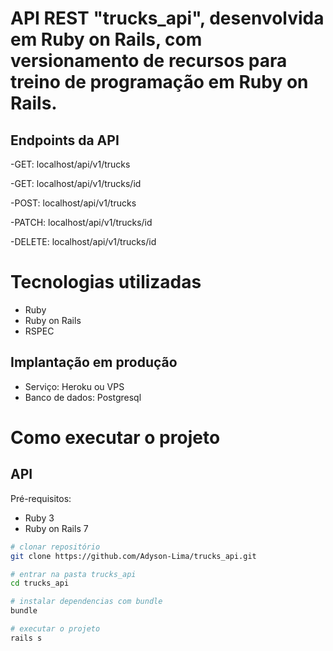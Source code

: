 # API REST "trucks_api", desenvolvida em Ruby on Rails, com versionamento de recursos para treino de programação em Ruby on Rails.

## Endpoints da API
-GET: localhost/api/v1/trucks

-GET: localhost/api/v1/trucks/id

-POST: localhost/api/v1/trucks

-PATCH: localhost/api/v1/trucks/id

-DELETE: localhost/api/v1/trucks/id

# Tecnologias utilizadas

- Ruby
- Ruby on Rails
- RSPEC

## Implantação em produção
- Serviço: Heroku ou VPS
- Banco de dados: Postgresql

# Como executar o projeto

## API
Pré-requisitos:

- Ruby 3
- Ruby on Rails 7

```bash
# clonar repositório
git clone https://github.com/Adyson-Lima/trucks_api.git

# entrar na pasta trucks_api
cd trucks_api

# instalar dependencias com bundle
bundle

# executar o projeto
rails s
```
